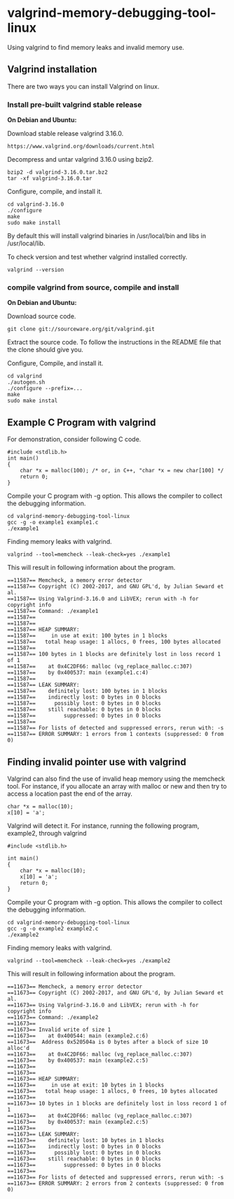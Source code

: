 # valgrind-memory-debugging-tool-linux
Using valgrind to find memory leaks and invalid memory use.

## Valgrind installation

There are two ways you can install Valgrind on linux.

### Install pre-built valgrind stable release

**On Debian and Ubuntu:**

Download stable release valgrind 3.16.0.

```
https://www.valgrind.org/downloads/current.html
```

Decompress and untar valgrind 3.16.0 using bzip2.

```
bzip2 -d valgrind-3.16.0.tar.bz2 
tar -xf valgrind-3.16.0.tar 
```

Configure, compile, and install it.

```
cd valgrind-3.16.0
./configure
make
sudo make install
```

By default this will install valgrind binaries in /usr/local/bin and libs in /usr/local/lib.

To check version and test whether valgrind installed correctly.

```
valgrind --version
```


### compile valgrind from source, compile and install

**On Debian and Ubuntu:**

Download source code.

```
git clone git://sourceware.org/git/valgrind.git
```

Extract the source code. To follow the instructions in the README file that the clone should give you. 

Configure, Compile, and install it.

```
cd valgrind
./autogen.sh
./configure --prefix=...
make
sudo make instal
```

## Example C Program with valgrind

For demonstration, consider following C code.

```
#include <stdlib.h>
int main()
{
    char *x = malloc(100); /* or, in C++, "char *x = new char[100] */
    return 0;
}
```

Compile your C program with -g option. This allows the compiler to collect the debugging information.

```
cd valgrind-memory-debugging-tool-linux
gcc -g -o example1 example1.c
./example1
```

Finding memory leaks with valgrind.

```
valgrind --tool=memcheck --leak-check=yes ./example1
```

This will result in following information about the program.

```
==11587== Memcheck, a memory error detector
==11587== Copyright (C) 2002-2017, and GNU GPL'd, by Julian Seward et al.
==11587== Using Valgrind-3.16.0 and LibVEX; rerun with -h for copyright info
==11587== Command: ./example1
==11587== 
==11587== 
==11587== HEAP SUMMARY:
==11587==     in use at exit: 100 bytes in 1 blocks
==11587==   total heap usage: 1 allocs, 0 frees, 100 bytes allocated
==11587== 
==11587== 100 bytes in 1 blocks are definitely lost in loss record 1 of 1
==11587==    at 0x4C2DF66: malloc (vg_replace_malloc.c:307)
==11587==    by 0x400537: main (example1.c:4)
==11587== 
==11587== LEAK SUMMARY:
==11587==    definitely lost: 100 bytes in 1 blocks
==11587==    indirectly lost: 0 bytes in 0 blocks
==11587==      possibly lost: 0 bytes in 0 blocks
==11587==    still reachable: 0 bytes in 0 blocks
==11587==         suppressed: 0 bytes in 0 blocks
==11587== 
==11587== For lists of detected and suppressed errors, rerun with: -s
==11587== ERROR SUMMARY: 1 errors from 1 contexts (suppressed: 0 from 0)
```

## Finding invalid pointer use with valgrind

Valgrind can also find the use of invalid heap memory using the memcheck tool. For instance, if you allocate an array with malloc or new and then try to access a location past the end of the array.

```
char *x = malloc(10);
x[10] = 'a';
```

Valgrind will detect it. For instance, running the following program, example2, through valgrind

```
#include <stdlib.h>

int main()
{
    char *x = malloc(10);
    x[10] = 'a';
    return 0;
}

```

Compile your C program with -g option. This allows the compiler to collect the debugging information.

```
cd valgrind-memory-debugging-tool-linux
gcc -g -o example2 example2.c
./example2
```

Finding memory leaks with valgrind.

```
valgrind --tool=memcheck --leak-check=yes ./example2
```

This will result in following information about the program.

```
==11673== Memcheck, a memory error detector
==11673== Copyright (C) 2002-2017, and GNU GPL'd, by Julian Seward et al.
==11673== Using Valgrind-3.16.0 and LibVEX; rerun with -h for copyright info
==11673== Command: ./example2
==11673== 
==11673== Invalid write of size 1
==11673==    at 0x400544: main (example2.c:6)
==11673==  Address 0x520504a is 0 bytes after a block of size 10 alloc'd
==11673==    at 0x4C2DF66: malloc (vg_replace_malloc.c:307)
==11673==    by 0x400537: main (example2.c:5)
==11673== 
==11673== 
==11673== HEAP SUMMARY:
==11673==     in use at exit: 10 bytes in 1 blocks
==11673==   total heap usage: 1 allocs, 0 frees, 10 bytes allocated
==11673== 
==11673== 10 bytes in 1 blocks are definitely lost in loss record 1 of 1
==11673==    at 0x4C2DF66: malloc (vg_replace_malloc.c:307)
==11673==    by 0x400537: main (example2.c:5)
==11673== 
==11673== LEAK SUMMARY:
==11673==    definitely lost: 10 bytes in 1 blocks
==11673==    indirectly lost: 0 bytes in 0 blocks
==11673==      possibly lost: 0 bytes in 0 blocks
==11673==    still reachable: 0 bytes in 0 blocks
==11673==         suppressed: 0 bytes in 0 blocks
==11673== 
==11673== For lists of detected and suppressed errors, rerun with: -s
==11673== ERROR SUMMARY: 2 errors from 2 contexts (suppressed: 0 from 0)
```


